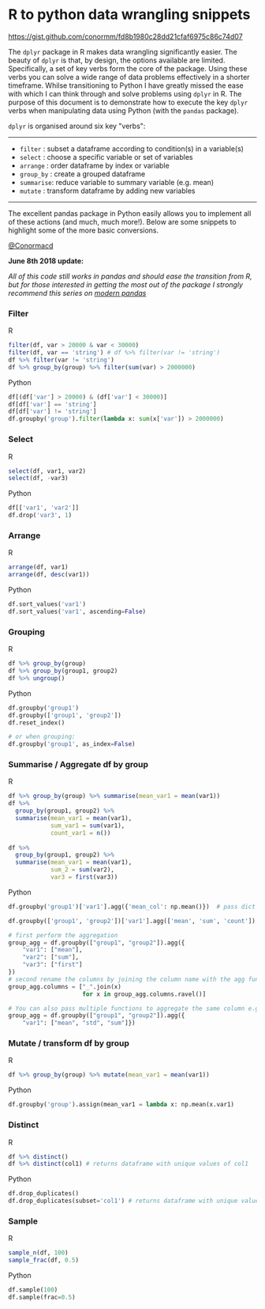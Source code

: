 # R to python data wrangling snippets

https://gist.github.com/conormm/fd8b1980c28dd21cfaf6975c86c74d07

The `dplyr` package in R makes data wrangling significantly easier. 
The beauty of `dplyr` is that, by design, the options available are limited. 
Specifically, a set of key verbs form the core of the package. 
Using these verbs you can solve a wide range of data problems effectively in a shorter timeframe. 
Whilse transitioning to Python I have greatly missed the ease with which I can think through and solve problems using `dplyr` in R. 
The purpose of this document is to demonstrate how to execute the key `dplyr` verbs when manipulating data using Python (with the `pandas` package). 

`dplyr` is organised around six key "verbs":

----

- `filter`   : subset a dataframe according to condition(s) in a variable(s)
- `select`   : choose a specific variable or set of variables 
- `arrange`  : order dataframe by index or variable 
- `group_by` : create a grouped dataframe  
- `summarise`: reduce variable to summary variable (e.g. mean) 
- `mutate`   : transform dataframe by adding new variables 

---

The excellent pandas package in Python easily allows you to implement all of these actions (and much, much more!). Below are some snippets to highlight some of the more basic conversions. 

[@Conormacd](https://twitter.com/conormacd)

**June 8th 2018 update:**

_All of this code still works in pandas and should ease the transition from R, but for those interested in getting the most out of the package I strongly recommend this series on [modern pandas](https://tomaugspurger.github.io/modern-1-intro.html)_

### Filter

R

```R
filter(df, var > 20000 & var < 30000) 
filter(df, var == 'string') # df %>% filter(var != 'string')
df %>% filter(var != 'string')
df %>% group_by(group) %>% filter(sum(var) > 2000000)
```

Python

```python
df[(df['var'] > 20000) & (df['var'] < 30000)]
df[df['var'] == 'string']
df[df['var'] != 'string']
df.groupby('group').filter(lambda x: sum(x['var']) > 2000000)
```

### Select

R

```R
select(df, var1, var2)
select(df, -var3)
```

Python

```python
df[['var1', 'var2']]
df.drop('var3', 1)
```

### Arrange

R

```R
arrange(df, var1)
arrange(df, desc(var1))
```

Python

```python
df.sort_values('var1')
df.sort_values('var1', ascending=False)
```
### Grouping 

R

```R
df %>% group_by(group) 
df %>% group_by(group1, group2)
df %>% ungroup()
```

Python

```python
df.groupby('group1')
df.groupby(['group1', 'group2'])
df.reset_index()

# or when grouping: 
df.groupby('group1', as_index=False)
```

### Summarise / Aggregate df by group

R
```R
df %>% group_by(group) %>% summarise(mean_var1 = mean(var1))
df %>% 
  group_by(group1, group2) %>% 
  summarise(mean_var1 = mean(var1), 
            sum_var1 = sum(var1), 
            count_var1 = n())
                                              
df %>% 
  group_by(group1, group2) %>% 
  summarise(mean_var1 = mean(var1),
            sum_2 = sum(var2),
            var3 = first(var3))
```

Python
```python
df.groupby('group1')['var1'].agg({'mean_col': np.mean()})  # pass dict to specifiy column name

df.groupby(['group1', 'group2'])['var1'].agg(['mean', 'sum', 'count'])  # for count also consider 'size'. size will return n for NaN values also, whereas 'count' will not.

# first perform the aggregation
group_agg = df.groupby(["group1", "group2"]).agg({
    "var1": ["mean"], 
    "var2": ["sum"], 
    "var3": ["first"]
})
# second rename the columns by joining the column name with the agg function (e.g. "var1_mean")
group_agg.columns = ["_".join(x)
                     for x in group_agg.columns.ravel()]

# You can also pass multiple functions to aggregate the same column e.g:
group_agg = df.groupby(["group1", "group2"]).agg({
    "var1": ["mean", "std", "sum"]})

```

### Mutate / transform df by group

R

```R
df %>% group_by(group) %>% mutate(mean_var1 = mean(var1))
```

Python

```python
df.groupby('group').assign(mean_var1 = lambda x: np.mean(x.var1)
```

### Distinct

R

```R
df %>% distinct()
df %>% distinct(col1) # returns dataframe with unique values of col1
```

Python

```python
df.drop_duplicates()
df.drop_duplicates(subset='col1') # returns dataframe with unique values of col1
```

### Sample                

R

```R
sample_n(df, 100)
sample_frac(df, 0.5)
```

Python
```python
df.sample(100)
df.sample(frac=0.5)       
```
